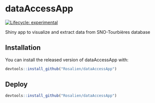 # dataAccessApp

<!-- badges: start -->
[![Lifecycle: experimental](https://img.shields.io/badge/lifecycle-experimental-orange.svg)](https://www.tidyverse.org/lifecycle/#experimental)
<!-- badges: end -->

Shiny app to visualize and extract data from SNO-Tourbières database

## Installation

You can install the released version of dataAccessApp with:

``` r
devtools::install_github("Rosalien/dataAccessApp")
```

## Deploy

``` r
devtools::install_github("Rosalien/dataAccessApp")
```

